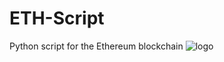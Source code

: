 # ETH-Script
Python script for the Ethereum blockchain
![logo](https://github.com/edmundtcy/ETH-Script/assets/69718180/86009cbf-de2a-4734-9573-c1b6fa615883)
